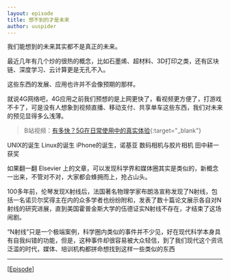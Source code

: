 ```yaml
---
layout: episode
title: 想不到的才是未来
author: uuspider
---
```

我们能想到的未来其实都不是真正的未来。

最近几年有几个炒的很热的概念，比如石墨烯、超材料、3D打印之类，还有区块链、深度学习、云计算更是无孔不入。

这些东西的发展、应用也许并不会像预期的那样。

就说4G网络吧，4G应用之前我们预想的是上网更快了，看视频更方便了，打游戏不卡了，可是没有人想象到视频直播、移动支付、共享单车这些东西，我们对未来的预见显得多么浅薄。

>B站视频：[有多快？5G在日常使用中的真实体验][ref01]{:target="_blank"}

UNIX的诞生
Linux的诞生
iPhone的诞生，诺基亚
数码相机与胶片相机
田中耕一获奖



如果翻一翻 Elsevier 上的文章，可以发现科学界和媒体圈其实是类似的，新概念一出来，不管对不对，大家都会蜂拥而上，抢占山头。

100多年前，伦琴发现X射线后，法国著名物理学家布朗洛宣称发现了N射线，包括一名诺贝尔奖得主在内的众多学者也纷纷附和，发表了数十篇论文展示各自对N射线的研究进展，直到美国霍普金斯大学的伍德证实N射线不存在，才结束了这场闹剧。

“N射线”只是一个极端案例，科学圈内类似的事件并不少见，好在现代科学本身具有自我纠错的功能，但是，这种事件却很容易被大众轻信，到了我们现代这个资讯泛滥的时代，媒体、培训机构都拼命想找到这样一些类似的东西





***

[[Episode][episode]]

[episode]:http://about.uuspider.com/2019/06/02/episodeindex.html


[ref01]:https://www.bilibili.com/video/av54737593

